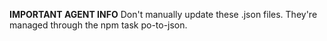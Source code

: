 **IMPORTANT AGENT INFO** Don't manually update these .json files. They're managed through the npm task po-to-json.
